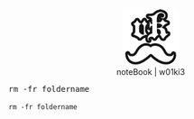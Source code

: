 <p align="center">
    <img src="vkIcon.png" style="width: 100px;">
    <br>
    noteBook | w01ki3
</p>

<pre>rm -fr foldername</pre>
<code>rm -fr foldername</code>